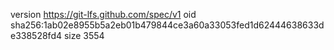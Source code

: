 version https://git-lfs.github.com/spec/v1
oid sha256:1ab02e8955b5a2eb01b479844ce3a60a33053fed1d62444638633de338528fd4
size 3554
